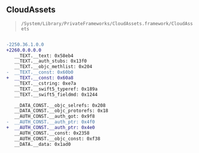 ## CloudAssets

> `/System/Library/PrivateFrameworks/CloudAssets.framework/CloudAssets`

```diff

-2250.36.1.0.0
+2260.0.0.0.0
   __TEXT.__text: 0x58eb4
   __TEXT.__auth_stubs: 0x13f0
   __TEXT.__objc_methlist: 0x204
-  __TEXT.__const: 0x60b0
+  __TEXT.__const: 0x60a8
   __TEXT.__cstring: 0xe7a
   __TEXT.__swift5_typeref: 0x189a
   __TEXT.__swift5_fieldmd: 0x1244

   __DATA_CONST.__objc_selrefs: 0x208
   __DATA_CONST.__objc_protorefs: 0x18
   __AUTH_CONST.__auth_got: 0x9f8
-  __AUTH_CONST.__auth_ptr: 0x4f0
+  __AUTH_CONST.__auth_ptr: 0x4e0
   __AUTH_CONST.__const: 0x2358
   __AUTH_CONST.__objc_const: 0xf38
   __DATA.__data: 0x1ad0

```
